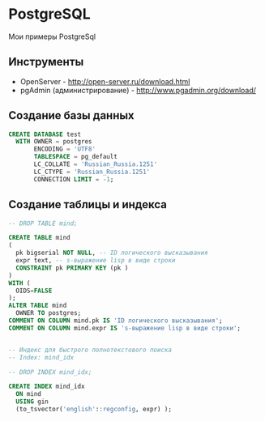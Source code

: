 PostgreSQL
==========

Мои примеры PostgreSql

Инструменты
-----------
 * OpenServer - http://open-server.ru/download.html
 * pgAdmin (администрирование) - http://www.pgadmin.org/download/




Создание базы данных
--------------------
```sql
CREATE DATABASE test
  WITH OWNER = postgres
       ENCODING = 'UTF8'
       TABLESPACE = pg_default
       LC_COLLATE = 'Russian_Russia.1251'
       LC_CTYPE = 'Russian_Russia.1251'
       CONNECTION LIMIT = -1;
```

 Создание таблицы и индекса
----------------------------
```sql
-- DROP TABLE mind;

CREATE TABLE mind
(
  pk bigserial NOT NULL, -- ID логического высказывания
  expr text, -- s-выражение lisp в виде строки
  CONSTRAINT pk PRIMARY KEY (pk )
)
WITH (
  OIDS=FALSE
);
ALTER TABLE mind
  OWNER TO postgres;
COMMENT ON COLUMN mind.pk IS 'ID логического высказывания';
COMMENT ON COLUMN mind.expr IS 's-выражение lisp в виде строки';


-- Индекс для быстрого полнотекстового поиска
-- Index: mind_idx

-- DROP INDEX mind_idx;

CREATE INDEX mind_idx
  ON mind
  USING gin
  (to_tsvector('english'::regconfig, expr) );
```